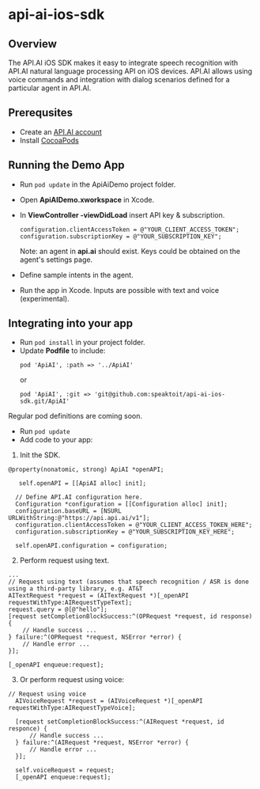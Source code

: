 api-ai-ios-sdk
==============

## Overview
The API.AI iOS SDK makes it easy to integrate speech recognition with API.AI natural language processing API on iOS devices. API.AI allows using voice commands and integration with dialog scenarios defined for a particular agent in API.AI.

## Prerequsites
* Create an [API.AI account](http://api.ai)
* Install [CocoaPods](http://cocoapods.org/)


## Running the Demo App
* Run ```pod update``` in the ApiAiDemo project folder.
* Open **ApiAIDemo.xworkspace** in Xcode.
* In **ViewController -viewDidLoad** insert API key & subscription.
  ```
  configuration.clientAccessToken = @"YOUR_CLIENT_ACCESS_TOKEN";
  configuration.subscriptionKey = @"YOUR_SUBSCRIPTION_KEY";
  ```
  
  Note: an agent in **api.ai** should exist. Keys could be obtained on the agent's settings page.
  
* Define sample intents in the agent.
* Run the app in Xcode.
  Inputs are possible with text and voice (experimental).


## Integrating into your app
* Run ```pod install``` in your project folder.
* Update **Podfile** to include:
  ```
  pod 'ApiAI', :path => '../ApiAI'
  ```
  or
  ```
  pod 'ApiAI', :git => 'git@github.com:speaktoit/api-ai-ios-sdk.git/ApiAI'
  ```
Regular pod definitions are coming soon.
* Run ```pod update```
* Add code to your app:

1. Init the SDK.
  ```
  @property(nonatomic, strong) ApiAI *openAPI;
  ```
  
  ```
     self.openAPI = [[ApiAI alloc] init];
    
    // Define API.AI configuration here.
    Configuration *configuration = [[Configuration alloc] init];
    configuration.baseURL = [NSURL URLWithString:@"https://api.api.ai/v1"];
    configuration.clientAccessToken = @"YOUR_CLIENT_ACCESS_TOKEN_HERE";
    configuration.subscriptionKey = @"YOUR_SUBSCRIPTION_KEY_HERE";
    
    self.openAPI.configuration = configuration;
  ```

2. Perform request using text.
  ```
  ...
  // Request using text (assumes that speech recognition / ASR is done using a third-party library, e.g. AT&T
  AITextRequest *request = (AITextRequest *)[_openAPI requestWithType:AIRequestTypeText];
  request.query = @[@"hello"];
  [request setCompletionBlockSuccess:^(OPRequest *request, id response) {
      // Handle success ...
  } failure:^(OPRequest *request, NSError *error) {
      // Handle error ...
  }];
  
  [_openAPI enqueue:request];

  ```

3. Or perform request using voice:
  ```
  // Request using voice
    AIVoiceRequest *request = (AIVoiceRequest *)[_openAPI requestWithType:AIRequestTypeVoice];
    
    [request setCompletionBlockSuccess:^(AIRequest *request, id responce) {
        // Handle success ...
    } failure:^(AIRequest *request, NSError *error) {
        // Handle error ...
    }];
    
    self.voiceRequest = request;
    [_openAPI enqueue:request];
  ```
